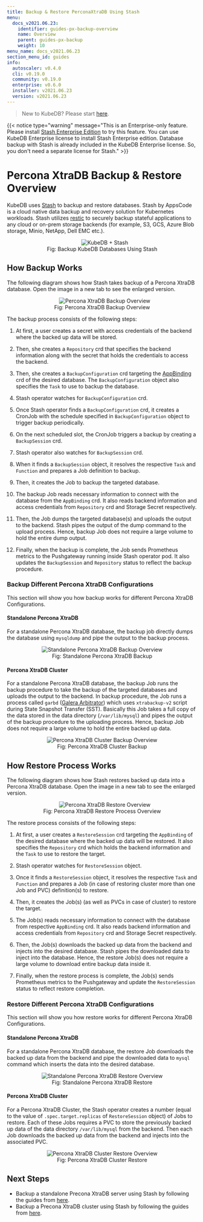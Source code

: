 ```yaml
---
title: Backup & Restore PerconaXtraDB Using Stash
menu:
  docs_v2021.06.23:
    identifier: guides-px-backup-overview
    name: Overview
    parent: guides-px-backup
    weight: 10
menu_name: docs_v2021.06.23
section_menu_id: guides
info:
  autoscaler: v0.4.0
  cli: v0.19.0
  community: v0.19.0
  enterprise: v0.6.0
  installer: v2021.06.23
  version: v2021.06.23
---
```


> New to KubeDB? Please start [here](/docs/v2021.06.23/README).

{{< notice type="warning" message="This is an Enterprise-only feature. Please install [Stash Enterprise Edition](https://stash.run/docs/latest/setup/install/enterprise/) to try this feature. You can use KubeDB Enterprise license to install Stash Enterprise edition. Database backup with Stash is already included in the KubeDB Enterprise license. So, you don't need a separate license for Stash." >}}

# Percona XtraDB Backup & Restore Overview

KubeDB uses [Stash](https://stash.run) to backup and restore databases. Stash by AppsCode is a cloud native data backup and recovery solution for Kubernetes workloads. Stash utilizes [restic](https://github.com/restic/restic) to securely backup stateful applications to any cloud or on-prem storage backends (for example, S3, GCS, Azure Blob storage, Minio, NetApp, Dell EMC etc.).

<figure align="center">
  <img alt="KubeDB + Stash" src="/docs/v2021.06.23/images/kubedb_plus_stash.svg">
<figcaption align="center">Fig: Backup KubeDB Databases Using Stash</figcaption>
</figure>

## How Backup Works

The following diagram shows how Stash takes backup of a Percona XtraDB database. Open the image in a new tab to see the enlarged version.

<figure align="center">
  <img alt="Percona XtraDB Backup Overview" src="/docs/v2021.06.23/guides/percona-xtradb/backup/overview/images/backup_overview.svg">
  <figcaption align="center">Fig: Percona XtraDB Backup Overview</figcaption>
</figure>

The backup process consists of the following steps:

1. At first, a user creates a secret with access credentials of the backend where the backed up data will be stored.

2. Then, she creates a `Repository` crd that specifies the backend information along with the secret that holds the credentials to access the backend.

3. Then, she creates a `BackupConfiguration` crd targeting the [AppBinding](/docs/v2021.06.23/guides/percona-xtradb/concepts/appbinding) crd of the desired database. The `BackupConfiguration` object also specifies the `Task` to use to backup the database.

4. Stash operator watches for `BackupConfiguration` crd.

5. Once Stash operator finds a `BackupConfiguration` crd, it creates a CronJob with the schedule specified in `BackupConfiguration` object to trigger backup periodically.

6. On the next scheduled slot, the CronJob triggers a backup by creating a `BackupSession` crd.

7. Stash operator also watches for `BackupSession` crd.

8. When it finds a `BackupSession` object, it resolves the respective `Task` and `Function` and prepares a Job definition to backup.

9. Then, it creates the Job to backup the targeted database.

10. The backup Job reads necessary information to connect with the database from the `AppBinding` crd. It also reads backend information and access credentials from `Repository` crd and Storage Secret respectively.

11. Then, the Job dumps the targeted database(s) and uploads the output to the backend. Stash pipes the output of the dump command to the upload process. Hence, backup Job does not require a large volume to hold the entire dump output.

12. Finally, when the backup is complete, the Job sends Prometheus metrics to the Pushgateway running inside Stash operator pod. It also updates the `BackupSession` and `Repository` status to reflect the backup procedure.

### Backup Different Percona XtraDB Configurations

This section will show you how backup works for different Percona XtraDB Configurations.

#### Standalone Percona XtraDB

For a standalone Percona XtraDB database, the backup job directly dumps the database using `mysqldump` and pipe the output to the backup process.

<figure align="center">
 <img alt="Standalone Percona XtraDB Backup Overview" src="/docs/v2021.06.23/guides/percona-xtradb/backup/overview/images/standalone_backup.png">
  <figcaption align="center">Fig: Standalone Percona XtraDB Backup</figcaption>
</figure>

#### Percona XtraDB Cluster

For a standalone Percona XtraDB database, the backup Job runs the backup procedure to take the backup of the targeted databases and uploads the output to the backend. In backup procedure, the Job runs a process called `garbd` ([Galera Arbitrator](https://galeracluster.com/library/documentation/arbitrator.html)) which uses `xtrabackup-v2` script during State Snapshot Transfer (SST). Basically this Job takes a full copy of the data stored in  the data directory (`/var/lib/mysql`) and pipes the output of the backup procedure to the uploading process. Hence, backup Job does not require a large volume to hold the entire backed up data.

<figure align="center">
 <img alt="Percona XtraDB Cluster Backup Overview" src="/docs/v2021.06.23/guides/percona-xtradb/backup/overview/images/cluster_backup.png">
  <figcaption align="center">Fig: Percona XtraDB Cluster Backup</figcaption>
</figure>

## How Restore Process Works

The following diagram shows how Stash restores backed up data into a Percona XtraDB database. Open the image in a new tab to see the enlarged version.

<figure align="center">
  <img alt="Percona XtraDB Restore Overview" src="/docs/v2021.06.23/guides/percona-xtradb/backup/overview/images/restore_overview.svg">
  <figcaption align="center">Fig: Percona XtraDB Restore Process Overview</figcaption>
</figure>

The restore process consists of the following steps:

1. At first, a user creates a `RestoreSession` crd targeting the `AppBinding` of the desired database where the backed up data will be restored. It also specifies the `Repository` crd which holds the backend information and the `Task` to use to restore the target.

2. Stash operator watches for `RestoreSession` object.

3. Once it finds a `RestoreSession` object, it resolves the respective `Task` and `Function` and prepares a Job (in case of restoring cluster more than one Job and PVC) definition(s) to restore.

4. Then, it creates the Job(s) (as well as PVCs in case of cluster) to restore the target.

5. The Job(s) reads necessary information to connect with the database from respective `AppBinding` crd. It also reads backend information and access credentials from `Repository` crd and Storage Secret respectively.

6. Then, the Job(s) downloads the backed up data from the backend and injects into the desired database. Stash pipes the downloaded data to inject into the database. Hence, the restore Job(s) does not require a large volume to download entire backup data inside it.

7. Finally, when the restore process is complete, the Job(s) sends Prometheus metrics to the Pushgateway and update the `RestoreSession` status to reflect restore completion.

### Restore Different Percona XtraDB Configurations

This section will show you how restore works for different Percona XtraDB Configurations.

#### Standalone Percona XtraDB

For a standalone Percona XtraDB database, the restore Job downloads the backed up data from the backend and pipe the downloaded data to `mysql` command which inserts the data into the desired database.

<figure align="center">
 <img alt="Standalone Percona XtraDB Restore Overview" src="/docs/v2021.06.23/guides/percona-xtradb/backup/overview/images/standalone_restore.png">
  <figcaption align="center">Fig: Standalone Percona XtraDB Restore</figcaption>
</figure>

#### Percona XtraDB Cluster

For a Percona XtraDB Cluster, the Stash operator creates a number (equal to the value of `.spec.target.replicas` of `RestoreSession` object) of Jobs to restore. Each of these Jobs requires a PVC to store the previously backed up data of the data directory `/var/lib/mysql` from the backend. Then each Job downloads the backed up data from the backend and injects into the associated PVC.

<figure align="center">
 <img alt="Percona XtraDB Cluster Restore Overview" src="/docs/v2021.06.23/guides/percona-xtradb/backup/overview/images/cluster_restore.png">
  <figcaption align="center">Fig: Percona XtraDB Cluster Restore</figcaption>
</figure>

## Next Steps

- Backup a standalone Precona XtraDB server using Stash by following the guides from [here](/docs/v2021.06.23/guides/percona-xtradb/backup/standalone/).
- Backup a Precona XtraDB cluster using Stash by following the guides from [here](/docs/v2021.06.23/guides/percona-xtradb/backup/cluster/).
